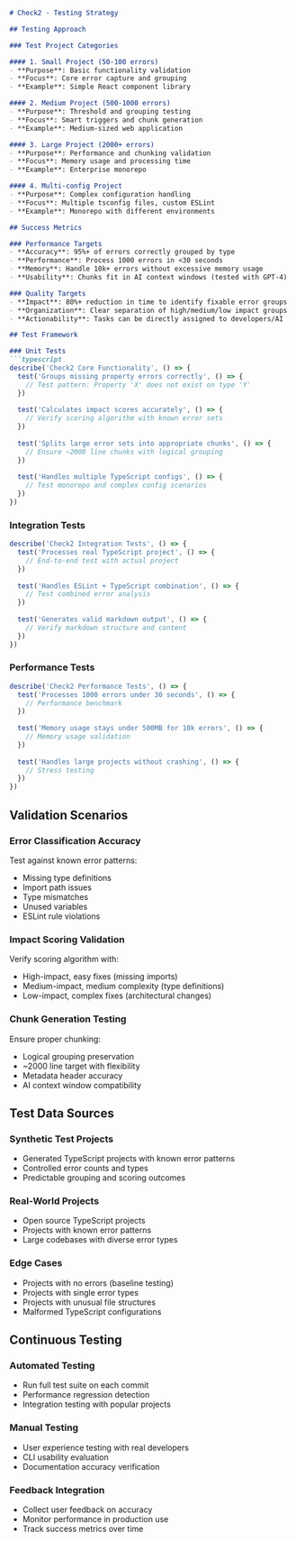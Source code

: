 ```markdown
# Check2 - Testing Strategy

## Testing Approach

### Test Project Categories

#### 1. Small Project (50-100 errors)
- **Purpose**: Basic functionality validation
- **Focus**: Core error capture and grouping
- **Example**: Simple React component library

#### 2. Medium Project (500-1000 errors)
- **Purpose**: Threshold and grouping testing
- **Focus**: Smart triggers and chunk generation
- **Example**: Medium-sized web application

#### 3. Large Project (2000+ errors)
- **Purpose**: Performance and chunking validation
- **Focus**: Memory usage and processing time
- **Example**: Enterprise monorepo

#### 4. Multi-config Project
- **Purpose**: Complex configuration handling
- **Focus**: Multiple tsconfig files, custom ESLint
- **Example**: Monorepo with different environments

## Success Metrics

### Performance Targets
- **Accuracy**: 95%+ of errors correctly grouped by type
- **Performance**: Process 1000 errors in <30 seconds
- **Memory**: Handle 10k+ errors without excessive memory usage
- **Usability**: Chunks fit in AI context windows (tested with GPT-4)

### Quality Targets
- **Impact**: 80%+ reduction in time to identify fixable error groups
- **Organization**: Clear separation of high/medium/low impact groups
- **Actionability**: Tasks can be directly assigned to developers/AI

## Test Framework

### Unit Tests
```typescript
describe('Check2 Core Functionality', () => {
  test('Groups missing property errors correctly', () => {
    // Test pattern: Property 'X' does not exist on type 'Y'
  })
  
  test('Calculates impact scores accurately', () => {
    // Verify scoring algorithm with known error sets
  })
  
  test('Splits large error sets into appropriate chunks', () => {
    // Ensure ~2000 line chunks with logical grouping
  })
  
  test('Handles multiple TypeScript configs', () => {
    // Test monorepo and complex config scenarios
  })
})
```

### Integration Tests
```typescript
describe('Check2 Integration Tests', () => {
  test('Processes real TypeScript project', () => {
    // End-to-end test with actual project
  })
  
  test('Handles ESLint + TypeScript combination', () => {
    // Test combined error analysis
  })
  
  test('Generates valid markdown output', () => {
    // Verify markdown structure and content
  })
})
```

### Performance Tests
```typescript
describe('Check2 Performance Tests', () => {
  test('Processes 1000 errors under 30 seconds', () => {
    // Performance benchmark
  })
  
  test('Memory usage stays under 500MB for 10k errors', () => {
    // Memory usage validation
  })
  
  test('Handles large projects without crashing', () => {
    // Stress testing
  })
})
```

## Validation Scenarios

### Error Classification Accuracy
Test against known error patterns:
- Missing type definitions
- Import path issues
- Type mismatches
- Unused variables
- ESLint rule violations

### Impact Scoring Validation
Verify scoring algorithm with:
- High-impact, easy fixes (missing imports)
- Medium-impact, medium complexity (type definitions)
- Low-impact, complex fixes (architectural changes)

### Chunk Generation Testing
Ensure proper chunking:
- Logical grouping preservation
- ~2000 line target with flexibility
- Metadata header accuracy
- AI context window compatibility

## Test Data Sources

### Synthetic Test Projects
- Generated TypeScript projects with known error patterns
- Controlled error counts and types
- Predictable grouping and scoring outcomes

### Real-World Projects
- Open source TypeScript projects
- Projects with known error patterns
- Large codebases with diverse error types

### Edge Cases
- Projects with no errors (baseline testing)
- Projects with single error types
- Projects with unusual file structures
- Malformed TypeScript configurations

## Continuous Testing

### Automated Testing
- Run full test suite on each commit
- Performance regression detection
- Integration testing with popular projects

### Manual Testing
- User experience testing with real developers
- CLI usability evaluation
- Documentation accuracy verification

### Feedback Integration
- Collect user feedback on accuracy
- Monitor performance in production use
- Track success metrics over time
```